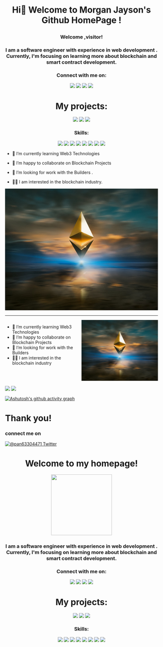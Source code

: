 #                                     <p align="center">Hi👋 Welcome to Morgan Jayson's Github  HomePage !</p>     


### <p align="center">Welcome ,visitor!</p>
<h3 align="center">I am a software engineer with experience in web development . Currently, I'm focusing on learning more about blockchain and smart contract development.</h3>
<h3 align="center">Connect with me on:</h3>
<p align="center">
  <a href="https://www.linkedin.com/in/your-linkedin-profile"><img src="https://img.shields.io/badge/LinkedIn-0077B5?style=for-the-badge&logo=linkedin&logoColor=white"></a>
  <a href="https://twitter.com/your-twitter-handle"><img src="https://img.shields.io/badge/Twitter-1DA1F2?style=for-the-badge&logo=twitter&logoColor=white"></a>
  <a href="https://your-medium-handle.medium.com/"><img src="https://img.shields.io/badge/Medium-12100E?style=for-the-badge&logo=medium&logoColor=white"></a>
  <a href="https://your-dev-to-handle.dev.to/"><img src="https://img.shields.io/badge/dev.to-0A0A0A?style=for-the-badge&logo=devdotto&logoColor=white"></a>
</p>
<h1 align="center">My projects:</h1>
<p align="center">
  <a href="https://github.com/your-github-username/project-1"><img src="https://img.shields.io/badge/-Project%201-181717?style=for-the-badge&logo=github"></a>
  <a href="https://github.com/your-github-username/project-2"><img src="https://img.shields.io/badge/-Project%202-181717?style=for-the-badge&logo=github"></a>
  <a href="https://github.com/your-github-username/project-3"><img src="https://img.shields.io/badge/-Project%203-181717?style=for-the-badge&logo=github"></a>
</p>
<h3 align="center">Skills:</h3>
<p align="center">
  <img src="https://img.shields.io/badge/-HTML5-E34F26?style=flat-square&logo=html5&logoColor=white">
  <img src="https://img.shields.io/badge/-CSS3-1572B6?style=flat-square&logo=css3">
  <img src="https://img.shields.io/badge/-JavaScript-F7DF1E?style=flat-square&logo=javascript&logoColor=black">
  <img src="https://img.shields.io/badge/-React-61DAFB?style=flat-square&logo=react&logoColor=black">
  <img src="https://img.shields.io/badge/-Node.js-339933?style=flat-square&logo=node.js&logoColor=white">
  <img src="https://img.shields.io/badge/-Python-3776AB?style=flat-square&logo=python&logoColor=white">
  <img src="https://img.shields.io/badge/-MySQL-4479A1?style=flat-square&logo=mysql&logoColor=white">
  <img src="https://img.shields.io/badge/OpenAI-ChatGPT-blue">

  



- 🌱 I’m currently learning Web3 Technologies  


- 👯 I’m happy to collaborate on Blockchain Projects  


- 🤔 I’m looking for work with the Builders .  

- 👨‍💻 I am interested in the blockchain industry.

<img src="https://github.com/panxiao46128/panxiao46128/blob/dcd94a242fab6db7d30db0f5b0024395b1d86f22/photo-1620321023374-d1a68fbc720d.jpg" width="1000" height="400" alt="抖音小程序"/><br/>
****
<div style="display: flex; flex-direction: row;">
  <div style="flex: 1;">
    <ul>
      <li>🌱 I’m currently learning Web3 Technologies</li>
      <li>👯 I’m happy to collaborate on Blockchain Projects</li>
      <li>🤔 I’m looking for work with the Builders</li>
      <li>👨‍💻 I am interested in the blockchain industry</li>
    </ul>
  </div>
  <div style="flex: 1;">
    <img src="https://github.com/panxiao46128/panxiao46128/blob/dcd94a242fab6db7d30db0f5b0024395b1d86f22/photo-1620321023374-d1a68fbc720d.jpg" width="500" height="200" alt="抖音小程序"/>
  </div>
</div>

![](https://github-readme-stats.vercel.app/api?username=panxiao46128&show_icons=true&theme=dark&count_private=true)  ![](https://github-readme-stats.vercel.app/api/top-langs/?username=panxiao46128&theme=dark&layout=compact)

[![Ashutosh's github activity graph](https://github-readme-activity-graph.cyclic.app/graph?username=panxiao46128&theme=react)](https://github.com/ashutosh00710/github-readme-activity-graph)

# Thank you!
### connect me on 

[![@pan63304471 Twitter](https://img.shields.io/badge/Twitter-1DA1F2?style=for-the-badge&logo=twitter&logoColor=white)](https://twitter.com/@pan63304471)

<h1 align="center">Welcome to my homepage!</h1>
<p align="center">
  <img src="https://your-image-url.com/your-image.jpg" width="200" height="200"/>
</p>
<h3 align="center">I am a software engineer with experience in web development . Currently, I'm focusing on learning more about blockchain and smart contract development.</h3>
<h3 align="center">Connect with me on:</h3>
<p align="center">
  <a href="https://www.linkedin.com/in/your-linkedin-profile"><img src="https://img.shields.io/badge/LinkedIn-0077B5?style=for-the-badge&logo=linkedin&logoColor=white"></a>
  <a href="https://twitter.com/your-twitter-handle"><img src="https://img.shields.io/badge/Twitter-1DA1F2?style=for-the-badge&logo=twitter&logoColor=white"></a>
  <a href="https://your-medium-handle.medium.com/"><img src="https://img.shields.io/badge/Medium-12100E?style=for-the-badge&logo=medium&logoColor=white"></a>
  <a href="https://your-dev-to-handle.dev.to/"><img src="https://img.shields.io/badge/dev.to-0A0A0A?style=for-the-badge&logo=devdotto&logoColor=white"></a>
</p>
<h1 align="center">My projects:</h1>
<p align="center">
  <a href="https://github.com/your-github-username/project-1"><img src="https://img.shields.io/badge/-Project%201-181717?style=for-the-badge&logo=github"></a>
  <a href="https://github.com/your-github-username/project-2"><img src="https://img.shields.io/badge/-Project%202-181717?style=for-the-badge&logo=github"></a>
  <a href="https://github.com/your-github-username/project-3"><img src="https://img.shields.io/badge/-Project%203-181717?style=for-the-badge&logo=github"></a>
</p>
<h3 align="center">Skills:</h3>
<p align="center">
  <img src="https://img.shields.io/badge/-HTML5-E34F26?style=flat-square&logo=html5&logoColor=white">
  <img src="https://img.shields.io/badge/-CSS3-1572B6?style=flat-square&logo=css3">
  <img src="https://img.shields.io/badge/-JavaScript-F7DF1E?style=flat-square&logo=javascript&logoColor=black">
  <img src="https://img.shields.io/badge/-React-61DAFB?style=flat-square&logo=react&logoColor=black">
  <img src="https://img.shields.io/badge/-Node.js-339933?style=flat-square&logo=node.js&logoColor=white">
  <img src="https://img.shields.io/badge/-Python-3776AB?style=flat-square&logo=python&logoColor=white">
  <img src="https://img.shields.io/badge/-MySQL-4479A1?style=flat-square&logo=mysql&logoColor=white">
  <img src="https://img.shields.io/badge/OpenAI-ChatGPT-blue">


